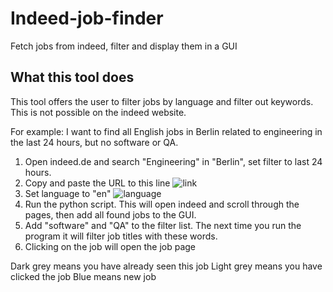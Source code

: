 # Indeed-job-finder
Fetch jobs from indeed, filter and display them in a GUI

## What this tool does
This tool offers the user to filter jobs by language and filter out keywords. This is not possible on the indeed website.

For example: I want to find all English jobs in Berlin related to engineering in the last 24 hours, but no software or QA.

1. Open indeed.de and search "Engineering" in "Berlin", set filter to last 24 hours.
2. Copy and paste the URL to this line
![link](https://lh3.googleusercontent.com/pw/AJFCJaUeXj0-nvcFbHYM3sV5ZeOlr9QPXND3Y-S57Pd1ZbzMTALwn1fnT6r078vhEIwAX8vQxsQNJkrQG7p4pPWC4rmRqkHxVLkTjvytekNTnYallXThDy01=w2400)
3. Set language to "en"
![language](https://lh3.googleusercontent.com/pw/AJFCJaVn7w4UGhMF8zMTYMwj4U7y_1JHV4uWR8mz0Y8nyRQoXopHL-1m1LGN6CFuI_C2VQWXdABFOV72EMtefJ6LAZPJKsmrCeprvUqw7YCCk9BJNEbNi5hm=w2400)
4. Run the python script. This will open indeed and scroll through the pages, then add all found jobs to the GUI.
5. Add "software" and "QA" to the filter list. The next time you run the program it will filter job titles with these words.
6. Clicking on the job will open the job page

Dark grey means you have already seen this job
Light grey means you have clicked the job
Blue means new job